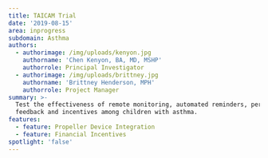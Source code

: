 ```yaml
---
title: TAICAM Trial
date: '2019-08-15'
area: inprogress
subdomain: Asthma
authors:
  - authorimage: /img/uploads/kenyon.jpg
    authorname: 'Chen Kenyon, BA, MD, MSHP'
    authorrole: Principal Investigator
  - authorimage: /img/uploads/brittney.jpg
    authorname: 'Brittney Henderson, MPH'
    authorrole: Project Manager
summary: >-
  Test the effectiveness of remote monitoring, automated reminders, performance
  feedback and incentives among children with asthma. 
features:
  - feature: Propeller Device Integration
  - feature: Financial Incentives
spotlight: 'false'
---
```


